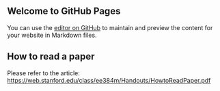 ## Welcome to GitHub Pages

You can use the [editor on GitHub](https://github.com/sadat1971/sadat1971.github.io/edit/main/README.md) to maintain and preview the content for your website in Markdown files.


## How to read a paper

Please refer to the article: https://web.stanford.edu/class/ee384m/Handouts/HowtoReadPaper.pdf
